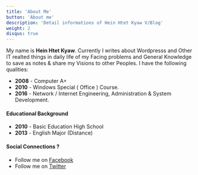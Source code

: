 ```yaml
---
title: 'About Me'
button: 'About me'
description: 'Detail informations of Hein Htet Kyaw V/Blog'
weight: 2
disqus: true
---
```


My name is **Hein Htet Kyaw**. Currently I writes about Wordpresss and Other IT realted things in daily life of my Facing problems and General Knowledge to save as notes & share my Visions to other Peoples. I have the following qualities:

- **2008** - Computer A+
- **2010** - Windows Special ( Office ) Course.
- **2016** - Network / Internet Engineering, Administration & System Development.

#### Educational Background

- **2010** - Basic Education High School
- **2013** - English Major (Distance)

#### Social Connections ?

- Follow me on [Facebook](https://fb.me/heinhtetkyaw.blog)
- Follow me on [Twitter](https://twitter.com/HeinHtetKyaw_)